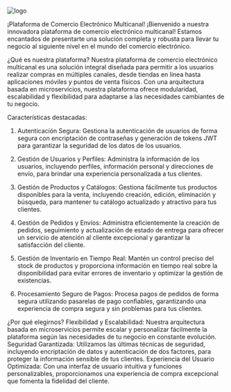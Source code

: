 ![logo](https://github.com/D4V1D16/EcommerceHub/assets/99196362/ea2963b0-ea9c-40c0-97e3-3be80344e6eb)


¡Plataforma de Comercio Electrónico Multicanal!
¡Bienvenido a nuestra innovadora plataforma de comercio electrónico multicanal! Estamos encantados de presentarte una solución completa y robusta para llevar tu negocio al siguiente nivel en el mundo del comercio electrónico.

¿Qué es nuestra plataforma?
Nuestra plataforma de comercio electrónico multicanal es una solución integral diseñada para permitir a los usuarios realizar compras en múltiples canales, desde tiendas en línea hasta aplicaciones móviles y puntos de venta físicos. Con una arquitectura basada en microservicios, nuestra plataforma ofrece modularidad, escalabilidad y flexibilidad para adaptarse a las necesidades cambiantes de tu negocio.

Características destacadas:
1. Autenticación Segura:
Gestiona la autenticación de usuarios de forma segura con encriptación de contraseñas y generación de tokens JWT para garantizar la seguridad de los datos de los usuarios.

2. Gestión de Usuarios y Perfiles:
Administra la información de los usuarios, incluyendo perfiles, información personal y direcciones de envío, para brindar una experiencia personalizada a tus clientes.

3. Gestión de Productos y Catálogos:
Gestiona fácilmente tus productos disponibles para la venta, incluyendo creación, edición, eliminación y búsqueda, para mantener tu catálogo actualizado y atractivo para tus clientes.

4. Gestión de Pedidos y Envíos:
Administra eficientemente la creación de pedidos, seguimiento y actualización de estado de entrega para ofrecer un servicio de atención al cliente excepcional y garantizar la satisfacción del cliente.

5. Gestión de Inventario en Tiempo Real:
Mantén un control preciso del stock de productos y proporciona información en tiempo real sobre la disponibilidad para evitar errores de inventario y optimizar la gestión de existencias.

6. Procesamiento Seguro de Pagos:
Procesa pagos de pedidos de forma segura utilizando pasarelas de pago confiables, garantizando una experiencia de compra segura y sin problemas para tus clientes.

¿Por qué elegirnos?
Flexibilidad y Escalabilidad: Nuestra arquitectura basada en microservicios permite escalar y personalizar fácilmente la plataforma según las necesidades de tu negocio en constante evolución.
Seguridad Garantizada: Utilizamos las últimas técnicas de seguridad, incluyendo encriptación de datos y autenticación de dos factores, para proteger la información sensible de tus clientes.
Experiencia del Usuario Optimizada: Con una interfaz de usuario intuitiva y funciones personalizables, proporcionamos una experiencia de compra excepcional que fomenta la fidelidad del cliente.
